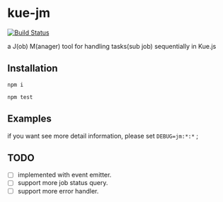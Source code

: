 # kue-jm
[![Build Status](https://travis-ci.org/ChopperLee2011/kue-jm.svg?branch=master)](https://travis-ci.org/ChopperLee2011/kue-jm)

  a J(ob) M(anager) tool for handling tasks(sub job) sequentially in Kue.js
 

## Installation
 `npm i`
 
 `npm test`

## Examples
   if you want see more detail information, please set `DEBUG=jm:*:*` ;
   

## TODO
 - [ ] implemented with event emitter.
 - [ ] support more job status query.
 - [ ] support more error handler.